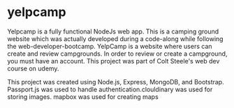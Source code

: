 
# yelpcamp
Yelpcamp is a fully functional NodeJs web app. This is a camping ground website which was actually developed during a code-along while following the web-developer-bootcamp.
YelpCamp is a website where users can create and review campgrounds. In order to review or create a campground, you must have an account. This project was part of Colt Steele's web dev course on udemy.

This project was created using Node.js, Express, MongoDB, and Bootstrap. Passport.js was used to handle authentication.clouldinary was used for storing images. mapbox was used for creating maps
